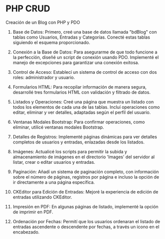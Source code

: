 # PHP CRUD

Creación de un Blog con PHP y PDO

1. Base de Datos:
Primero, creé una base de datos llamada "bdBlog" con tablas como Usuarios, Entradas y Categorías.
Conecté estas tablas siguiendo el esquema proporcionado.

2. Conexión a la Base de Datos:
Para asegurarme de que todo funcione a la perfección, diseñé un script de conexión usando PDO.
Implementé el manejo de excepciones para garantizar una conexión exitosa.

4. Control de Acceso:
Establecí un sistema de control de acceso con dos roles: administrador y usuario.

4. Formularios HTML:
Para recopilar información de manera segura, desarrollé tres formularios HTML con validación y filtrado de datos.

6. Listados y Operaciones:
Creé una página que muestra un listado con todos los elementos de cada una de las tablas. Incluí operaciones como editar, eliminar y ver detalles, adaptadas según el perfil del usuario.

6. Ventanas Modales Bootstrap:
Para confirmar operaciones, como eliminar, utilicé ventanas modales Bootstrap.

8. Detalles de Registros:
Implementé páginas dinámicas para ver detalles completos de usuarios y entradas, enlazadas desde los listados.

8. Imágenes:
Actualicé los scripts para permitir la subida y almacenamiento de imágenes en el directorio 'Images' del servidor al listar, crear o editar usuarios y entradas.

10. Paginación:
Añadí un sistema de paginación completo, con información sobre el número de páginas, registros por página e incluso la opción de ir directamente a una página específica.

10. CKEditor para Edición de Entradas:
Mejoré la experiencia de edición de entradas utilizando CKEditor.

12. Impresión en PDF:
En algunas páginas de listado, implementé la opción de imprimir en PDF.

12. Ordenación por Fechas:
Permití que los usuarios ordenaran el listado de entradas ascendente o descendente por fechas, a través un icono en el encabezado.
